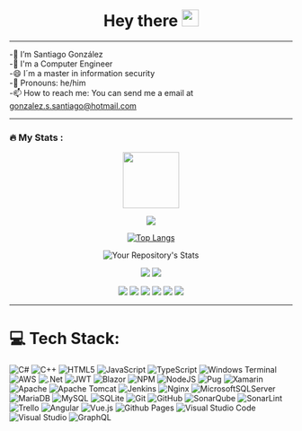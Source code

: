 <h1 align="center">
  Hey there
  <img src="https://media.giphy.com/media/hvRJCLFzcasrR4ia7z/giphy.gif" width="30px"/>
</h1>

---

-🔭 I’m Santiago González
<br>
-🌱 I'm a Computer Engineer
<br>
-😄 I´m a master in information security
<br>
-📱  Pronouns: he/him
<br>
-📫 How to reach me: You can send me a email at gonzalez.s.santiago@hotmail.com
<!--
**Jorel254/Jorel254** is a ✨ _special_ ✨ repository because its `README.md` (this file) appears on your GitHub profile.

Here are some ideas to get you started:
-->
---
### :fire: My Stats :
<div id="header" align="center">
  <img src="https://media.giphy.com/media/M9gbBd9nbDrOTu1Mqx/giphy.gif" width="100"/>
  
  ![](https://komarev.com/ghpvc/?username=Jorel254&color=green&style=for-the-badge)
  
  [![Top Langs](https://github-readme-stats.vercel.app/api/top-langs/?username=Jorel254&layout=compact&theme=github_dark)](https://github.com/anuraghazra/github-readme-stats)
  
![Your Repository's Stats](https://github-readme-stats.vercel.app/api?username=Jorel254&show_icons=true&theme=github_dark)

![](http://github-profile-summary-cards.vercel.app/api/cards/repos-per-language?username=Jorel254&theme=github_dark)
![](http://github-profile-summary-cards.vercel.app/api/cards/most-commit-language?username=Jorel254&theme=github_dark)

  ![](https://github-profile-trophy.vercel.app/?username=Jorel254&title=MultiLanguage&theme=oldie&column=-1)
  ![](https://github-profile-trophy.vercel.app/?username=Jorel254&title=Commits&theme=oldie&column=-1)
  ![](https://github-profile-trophy.vercel.app/?username=Jorel254&title=Repositories&theme=oldie&column=-1)
  ![](https://github-profile-trophy.vercel.app/?username=Jorel254&title=Issues&theme=oldie&column=-1)
  ![](https://github-profile-trophy.vercel.app/?username=Jorel254&title=PullRequest&theme=oldie&column=-1)
  ![](https://github-profile-trophy.vercel.app/?username=Jorel254&title=Followers&theme=oldie&column=-1)
</div>

---

  # 💻 Tech Stack:
![C#](https://img.shields.io/badge/c%23-%23239120.svg?style=for-the-badge&logo=csharp&logoColor=white)
![C++](https://img.shields.io/badge/c++-%2300599C.svg?style=for-the-badge&logo=c%2B%2B&logoColor=white) 
![HTML5](https://img.shields.io/badge/html5-%23E34F26.svg?style=for-the-badge&logo=html5&logoColor=white) 
![JavaScript](https://img.shields.io/badge/javascript-%23323330.svg?style=for-the-badge&logo=javascript&logoColor=%23F7DF1E)
![TypeScript](https://img.shields.io/badge/typescript-%23007ACC.svg?style=for-the-badge&logo=typescript&logoColor=white)
![Windows Terminal](https://img.shields.io/badge/Windows%20Terminal-%234D4D4D.svg?style=for-the-badge&logo=windows-terminal&logoColor=white)
![AWS](https://img.shields.io/badge/AWS-%23FF9900.svg?style=for-the-badge&logo=amazon-aws&logoColor=white) 
![.Net](https://img.shields.io/badge/.NET-5C2D91?style=for-the-badge&logo=.net&logoColor=white) 
![JWT](https://img.shields.io/badge/JWT-black?style=for-the-badge&logo=JSON%20web%20tokens) 
![Blazor](https://img.shields.io/badge/blazor-%235C2D91.svg?style=for-the-badge&logo=blazor&logoColor=white) 
![NPM](https://img.shields.io/badge/NPM-%23CB3837.svg?style=for-the-badge&logo=npm&logoColor=white) 
![NodeJS](https://img.shields.io/badge/node.js-6DA55F?style=for-the-badge&logo=node.js&logoColor=white) 
![Pug](https://img.shields.io/badge/Pug-FFF?style=for-the-badge&logo=pug&logoColor=A86454) 
![Xamarin](https://img.shields.io/badge/Xamarin-3199DC?style=for-the-badge&logo=xamarin&logoColor=white) 
![Apache](https://img.shields.io/badge/apache-%23D42029.svg?style=for-the-badge&logo=apache&logoColor=white)
![Apache Tomcat](https://img.shields.io/badge/apache%20tomcat-%23F8DC75.svg?style=for-the-badge&logo=apache-tomcat&logoColor=black) 
![Jenkins](https://img.shields.io/badge/jenkins-%232C5263.svg?style=for-the-badge&logo=jenkins&logoColor=white) 
![Nginx](https://img.shields.io/badge/nginx-%23009639.svg?style=for-the-badge&logo=nginx&logoColor=white) 
![MicrosoftSQLServer](https://img.shields.io/badge/Microsoft%20SQL%20Server-CC2927?style=for-the-badge&logo=microsoft%20sql%20server&logoColor=white) 
![MariaDB](https://img.shields.io/badge/MariaDB-003545?style=for-the-badge&logo=mariadb&logoColor=white) 
![MySQL](https://img.shields.io/badge/mysql-4479A1.svg?style=for-the-badge&logo=mysql&logoColor=white) 
![SQLite](https://img.shields.io/badge/sqlite-%2307405e.svg?style=for-the-badge&logo=sqlite&logoColor=white) 
![Git](https://img.shields.io/badge/git-%23F05033.svg?style=for-the-badge&logo=git&logoColor=white) 
![GitHub](https://img.shields.io/badge/github-%23121011.svg?style=for-the-badge&logo=github&logoColor=white) 
![SonarQube](https://img.shields.io/badge/SonarQube-black?style=for-the-badge&logo=sonarqube&logoColor=4E9BCD) 
![SonarLint](https://img.shields.io/badge/SonarLint-CB2029?style=for-the-badge&logo=SONARLINT&logoColor=white) 
![Trello](https://img.shields.io/badge/Trello-%23026AA7.svg?style=for-the-badge&logo=Trello&logoColor=white)
![Angular](https://img.shields.io/badge/angular-%23DD0031.svg?style=for-the-badge&logo=angular&logoColor=white)
![Vue.js](https://img.shields.io/badge/vuejs-%2335495e.svg?style=for-the-badge&logo=vuedotjs&logoColor=%234FC08D)
![Github Pages](https://img.shields.io/badge/github%20pages-121013?style=for-the-badge&logo=github&logoColor=white)
![Visual Studio Code](https://img.shields.io/badge/Visual%20Studio%20Code-0078d7.svg?style=for-the-badge&logo=visual-studio-code&logoColor=white)
![Visual Studio](https://img.shields.io/badge/Visual%20Studio-5C2D91.svg?style=for-the-badge&logo=visual-studio&logoColor=white)
![GraphQL](https://img.shields.io/badge/-GraphQL-E10098?style=for-the-badge&logo=graphql&logoColor=white)
          
